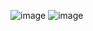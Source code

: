 ![image](https://github.com/VladOSSss228/newLaba2/assets/149269530/b2065629-6138-4601-b618-d873f4b5a51d)
![image](https://github.com/VladOSSss228/newLaba2/assets/149269530/6fe610fd-ff67-48c9-bf4a-f73c48ed9d0c)

